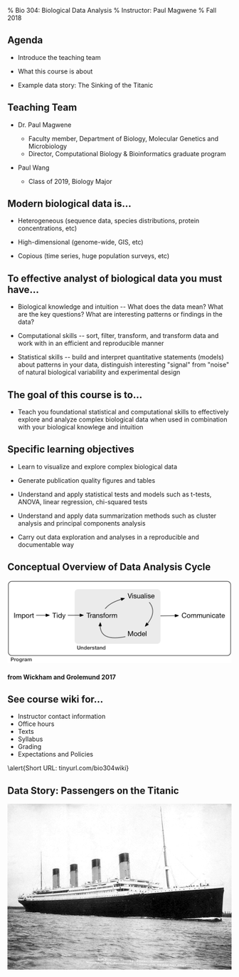 % Bio 304: Biological Data Analysis
% Instructor: Paul Magwene
% Fall 2018


## Agenda

* Introduce the teaching team

* What this course is about

* Example data story: The Sinking of the Titanic

## Teaching Team

* Dr. Paul Magwene
    - Faculty member, Department of Biology, Molecular Genetics and Microbiology
    - Director, Computational Biology & Bioinformatics graduate program

* Paul Wang 
    - Class of 2019, Biology Major

## Modern biological data is...

* Heterogeneous (sequence data, species distributions, protein concentrations, etc)

* High-dimensional (genome-wide, GIS, etc)

* Copious (time series, huge population surveys, etc)


## To effective analyst of biological data you must have...

* Biological knowledge and intuition -- What does the data mean? What are the key questions? What are interesting patterns or findings in the data?

* Computational skills -- sort, filter, transform, and transform data and work with in an efficient and reproducible manner

* Statistical skills -- build and interpret quantitative statements (models) about patterns in your data, distinguish interesting "signal" from "noise" of natural biological variability and experimental design

## The goal of this course is to...


* Teach you foundational statistical and computational skills to effectively explore and analyze complex biological data when used in combination with your biological knowlege and intuition

## Specific learning objectives

* Learn to visualize and explore complex biological data

* Generate publication quality figures and tables

* Understand and apply statistical tests and models such as t-tests, ANOVA, linear regression, chi-squared tests

* Understand and apply data summarization methods such as cluster analysis and principal components analysis

* Carry out data exploration and analyses in a reproducible and documentable way


## Conceptual Overview of Data Analysis Cycle

![Data Analysis Cycle](./figures/data-science.png)

#### from Wickham and Grolemund 2017

## See course wiki for...

* Instructor contact information
* Office hours
* Texts
* Syllabus
* Grading
* Expectations and Policies

\alert{Short URL:  tinyurl.com/bio304wiki}


## Data Story: Passengers on the Titanic

![RMS Titanic](./figures/titanic-image.jpg)


